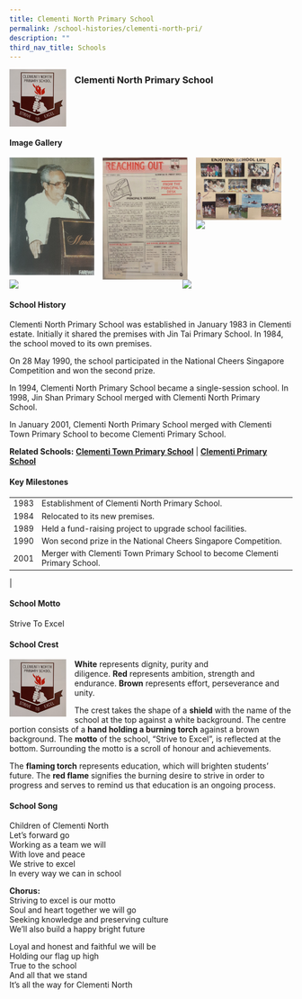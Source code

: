 ```yaml
---
title: Clementi North Primary School
permalink: /school-histories/clementi-north-pri/
description: ""
third_nav_title: Schools
---
```

<img src="/images/clementinorthpri1.png" style="width:20%;margin-right:15px;" align = "left">

### **Clementi North Primary School**

<br clear="left">

#### **Image Gallery**

<p><a href="/images/clementinorthpri2.jpg">  
<img src="/images/clementinorthpri2.jpg" style="width:30%;margin-right:15px;" align = "left">
</a></p>

<p><a href="/images/clementinorthpri3.jpg">  
<img src="/images/clementinorthpri3.jpg" style="width:30%;margin-right:15px;" align = "left">
</a></p>

<p><a href="/images/clementinorthpri4.jpg">  
<img src="/images/clementinorthpri4.jpg" style="width:30%;margin-right:15px;" align = "left">
</a></p>

<p><a href="/images/clementinorthpri5.jpg">  
<img src="/images/clementinorthpri5.jpg" style="width:30%;margin-right:15px;" align = "left">
</a></p>

<p><a href="/images/clementinorthpri6.jpg">  
<img src="/images/clementinorthpri6.jpg" style="width:30%;margin-right:45px;" align = "right">
</a></p>

<p><a href="/images/clementinorthpri7.jpg">  
<img src="/images/clementinorthpri7.jpg" style="width:30%;margin-right:15px;" align = "left">
</a></p>

<br clear="left">

#### **School History**
Clementi North Primary School was established in January 1983 in Clementi estate. Initially it shared the premises with Jin Tai Primary School. In 1984, the school moved to its own premises.  

On 28 May 1990, the school participated in the National Cheers Singapore Competition and won the second prize.

In 1994, Clementi North Primary School became a single-session school. In 1998, Jin Shan Primary School merged with Clementi North Primary School.  

In January 2001, Clementi North Primary School merged with Clementi Town Primary School to become Clementi Primary School.

**Related Schools:**  **[Clementi Town Primary School](/school-histories/clementi-town-pri/)** \| **[Clementi Primary School](/school-histories/clementi-pri/)**

#### **Key Milestones**

|  |  |
|:---:|---|
| 1983 | Establishment of Clementi North Primary School. |
| 1984 | Relocated to its new premises. |
| 1989 | Held a fund-raising project to upgrade school facilities. |
| 1990 | Won second prize in the National Cheers Singapore Competition. |
| 2001 | Merger with Clementi Town Primary School to become Clementi Primary School. |
|

#### **School Motto**
Strive To Excel

#### **School Crest**
<img src="/images/clementinorthpri1.png" style="width:20%;margin-right:15px;" align = "left">

**White** represents dignity, purity and diligence. **Red** represents ambition, strength and endurance. **Brown** represents effort, perseverance and unity.

The crest takes the shape of a **shield** with the name of the school at the top against a white background. The centre portion consists of a **hand holding a burning torch** against a brown background. The **motto** of the school, “Strive to Excel”, is reflected at the bottom. Surrounding the motto is a scroll of honour and achievements.

The **flaming torch** represents education, which will brighten students’ future. The **red flame** signifies the burning desire to strive in order to progress and serves to remind us that education is an ongoing process.

#### **School Song**
Children of Clementi North<br>
Let’s forward go<br>
Working as a team we will<br>
With love and peace<br>
We strive to excel<br>
In every way we can in school

**Chorus:**<br>
Striving to excel is our motto<br>
Soul and heart together we will go<br>
Seeking knowledge and preserving culture<br>
We’ll also build a happy bright future

Loyal and honest and faithful we will be<br>
Holding our flag up high<br>
True to the school<br>
And all that we stand<br>
It’s all the way for Clementi North